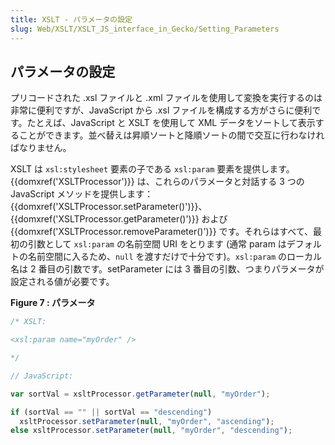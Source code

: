 ```yaml
---
title: XSLT - パラメータの設定
slug: Web/XSLT/XSLT_JS_interface_in_Gecko/Setting_Parameters
---
```


## パラメータの設定

プリコードされた .xsl ファイルと .xml ファイルを使用して変換を実行するのは非常に便利ですが、JavaScript から .xsl ファイルを構成する方がさらに便利です。たとえば、JavaScript と XSLT を使用して XML データをソートして表示することができます。並べ替えは昇順ソートと降順ソートの間で交互に行わなければなりません。

XSLT は `xsl:stylesheet` 要素の子である `xsl:param` 要素を提供します。{{domxref('XSLTProcessor')}} は、これらのパラメータと対話する 3 つの JavaScript メソッドを提供します：{{domxref('XSLTProcessor.setParameter()')}}、{{domxref('XSLTProcessor.getParameter()')}} および {{domxref('XSLTProcessor.removeParameter()')}} です。それらはすべて、最初の引数として `xsl:param` の名前空間 URI をとります (通常 param はデフォルトの名前空間に入るため、`null` を渡すだけで十分です)。`xsl:param` のローカル名は 2 番目の引数です。setParameter には 3 番目の引数、つまりパラメータが設定される値が必要です。

**Figure 7 : パラメータ**

```js
/* XSLT:

<xsl:param name="myOrder" />

*/

// JavaScript:

var sortVal = xsltProcessor.getParameter(null, "myOrder");

if (sortVal == "" || sortVal == "descending")
  xsltProcessor.setParameter(null, "myOrder", "ascending");
else xsltProcessor.setParameter(null, "myOrder", "descending");
```
